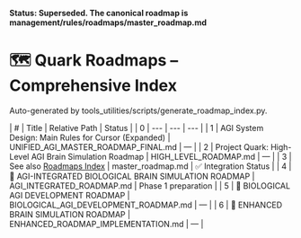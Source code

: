 **Status: Superseded. The canonical roadmap is management/rules/roadmaps/master_roadmap.md**

# 🗺️ Quark Roadmaps – Comprehensive Index

Auto-generated by tools_utilities/scripts/generate_roadmap_index.py.

| # | Title | Relative Path | Status |
| 0 | --- | --- | --- |
| 1 | AGI System Design: Main Rules for Cursor (Expanded) | UNIFIED_AGI_MASTER_ROADMAP_FINAL.md | — |
| 2 | Project Quark: High-Level AGI Brain Simulation Roadmap | HIGH_LEVEL_ROADMAP.md | — |
| 3 | See also [Roadmaps Index](ROADMAPS_INDEX.md) | master_roadmap.md | ✅ Integration Status |
| 4 | 🧠 AGI-INTEGRATED BIOLOGICAL BRAIN SIMULATION ROADMAP | AGI_INTEGRATED_ROADMAP.md | Phase 1 preparation |
| 5 | 🧠 BIOLOGICAL AGI DEVELOPMENT ROADMAP | BIOLOGICAL_AGI_DEVELOPMENT_ROADMAP.md | — |
| 6 | 🧠 ENHANCED BRAIN SIMULATION ROADMAP | ENHANCED_ROADMAP_IMPLEMENTATION.md | — |
